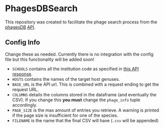 # PhagesDBSearch
This repository was created to facilitate the phage search process from the [phagesDB](https://phagesdb.org/) [API](https://phagesdb.org/api/schema/).
## Config Info
Change these as needed. Currently there is no integration with the config file but this functionality will be added soon!
- `SCHOOLS` contains all the institution code as specified in [this API response](https://phagesdb.org/api/institutions/).
- `HOSTS` contains the names of the target host genuses.
- `BASE_URL` is the API url. This is combined with a request ending to get the request URL.
- `COLUMNS` details the columns stored in the dataframe (and eventually the CSV). If you change this **you must** change the `phage_info` tuple accordingly.
- `PAGE_SIZE` is the max amount of entries you retrieve. A warning is printed if the page size is insufficient for one of the species.
- `FILENAME` is the name that the final CSV will have (`.csv` will be appended)
